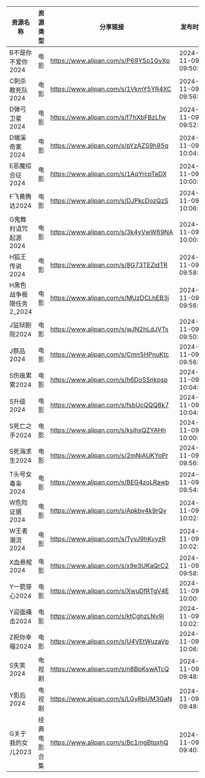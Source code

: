 | 资源名称            | 资源类型   | 分享链接                                 | 发布时间                |
| --------------- | ------ | ------------------------------------ | ------------------- |
| B不是你不爱你2024     | 电影     | https://www.alipan.com/s/P69YSo1GvXp | 2024-11-09 09:50:14 |
| C刺杀敢死队2024      | 电影     | https://www.alipan.com/s/1VkmY5YR4XC | 2024-11-09 09:56:12 |
| D弹弓卫星2024       | 电影     | https://www.alipan.com/s/f7hXbFBzLfw | 2024-11-09 09:52:09 |
| D端溪奇案2024       | 电影     | https://www.alipan.com/s/pYzAZS9h85q | 2024-11-09 10:04:14 |
| E恶魔综合征2024      | 电影     | https://www.alipan.com/s/1AqYrcpTeDX | 2024-11-09 10:00:27 |
| F飞黄腾达2024       | 电影     | https://www.alipan.com/s/DJPkcDozQzS | 2024-11-09 10:06:19 |
| G鬼舞村诅咒起源2024    | 电影     | https://www.alipan.com/s/3k4yVwW69NA | 2024-11-09 10:00:21 |
| H狐王传说2024       | 电影     | https://www.alipan.com/s/8G73TEZidTR | 2024-11-09 09:58:13 |
| H黑色战争极限任务2_2024 | 电影     | https://www.alipan.com/s/MUzDCLhEB3j | 2024-11-09 09:56:15 |
| J监狱剧院2024       | 电影     | https://www.alipan.com/s/wJN2hLdJVTs | 2024-11-09 09:50:11 |
| J祭品2024         | 电影     | https://www.alipan.com/s/Cmn5HPnuKtc | 2024-11-09 09:56:22 |
| S伤痕累累2024       | 电影     | https://www.alipan.com/s/h6DoSSnkpsp | 2024-11-09 10:04:17 |
| S升级2024         | 电影     | https://www.alipan.com/s/fsbUcQQQ8k7 | 2024-11-09 10:04:11 |
| S死亡之手2024       | 电影     | https://www.alipan.com/s/ksihxQZYAHh | 2024-11-09 10:00:18 |
| S死海求生2024       | 电影     | https://www.alipan.com/s/2mNiAUKYoPr | 2024-11-09 09:56:19 |
| T头号女毒枭2024      | 电影     | https://www.alipan.com/s/BEG4zoLRawb | 2024-11-09 09:54:10 |
| W危险证据2024       | 电影     | https://www.alipan.com/s/Apkbv4k9rQv | 2024-11-09 10:02:16 |
| W王者潮流2024       | 电影     | https://www.alipan.com/s/TyvJ9hKvyzR | 2024-11-09 10:02:19 |
| X血悬棺2024        | 电影     | https://www.alipan.com/s/x9e3UKaQrC2 | 2024-11-09 09:58:10 |
| Y一箭穿心2024       | 电影     | https://www.alipan.com/s/XwuDfRTgV4E | 2024-11-09 10:00:24 |
| Y迎面痛击2024       | 电影     | https://www.alipan.com/s/ktCghzLNy9j | 2024-11-09 10:02:22 |
| Z祝你幸福2024       | 电影     | https://www.alipan.com/s/U4VEtWuzaVp | 2024-11-09 10:06:16 |
| S失笑2024         | 电视剧    | https://www.alipan.com/s/n8BpKswATcQ | 2024-11-09 09:48:17 |
| Y影后2024         | 电视剧    | https://www.alipan.com/s/LGyRbUM3GaN | 2024-11-09 09:48:14 |
| G关于我的女儿2023     | 经典电影合集 | https://www.alipan.com/s/Bc1mgBtqxhQ | 2024-11-09 09:40:10 |
